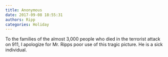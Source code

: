 ```yaml
---
title: Anonymous
date: 2017-09-08 18:55:31
authors: Ripp
categories: Holiday
---
```


 To the families of the almost 3,000 people who died in the terrorist attack on 911, I apologize for Mr. Ripps poor use of this tragic picture.  He is a sick individual.